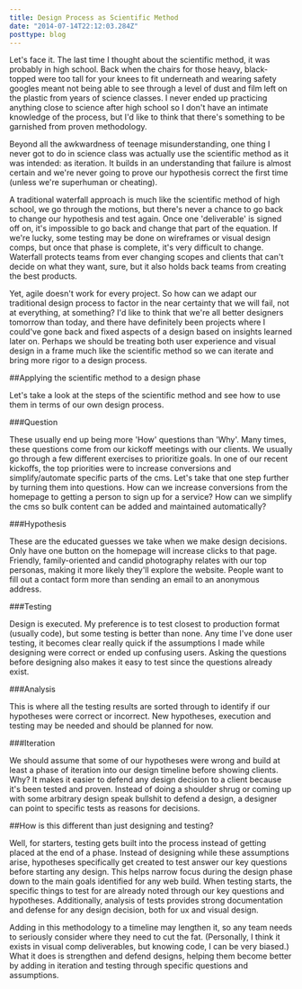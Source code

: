 ```yaml
---
title: Design Process as Scientific Method
date: "2014-07-14T22:12:03.284Z"
posttype: blog
---
```


Let's face it. The last time I thought about the scientific method, it was probably in high school. Back when the chairs for those heavy, black-topped were too tall for your knees to fit underneath and wearing safety googles meant not being able to see through a level of dust and film left on the plastic from years of science classes. I never ended up practicing anything close to science after high school so I don't have an intimate knowledge of the process, but I'd like to think that there's something to be garnished from proven methodology.

Beyond all the awkwardness of teenage misunderstanding, one thing I never got to do in science class was actually use the scientific method as it was intended: as iteration. It builds in an understanding that failure is almost certain and we're never going to prove our hypothesis correct the first time (unless we're superhuman or cheating).

A traditional waterfall approach is much like the scientific method of high school, we go through the motions, but there's never a chance to go back to change our hypothesis and test again. Once one 'deliverable' is signed off on, it's impossible to go back and change that part of the equation. If we're lucky, some testing may be done on wireframes or visual design comps, but once that phase is complete, it's very difficult to change. Waterfall protects teams from ever changing scopes and clients that can't decide on what they want, sure, but it also holds back teams from creating the best products.

Yet, agile doesn't work for every project. So how can we adapt our traditional design process to factor in the near certainty that we will fail, not at everything, at something? I'd like to think that we're all better designers tomorrow than today, and there have definitely been projects where I could've gone back and fixed aspects of a design based on insights learned later on. Perhaps we should be treating both user experience and visual design in a frame much like the scientific method so we can iterate and bring more rigor to a design process.

##Applying the scientific method to a design phase

Let's take a look at the steps of the scientific method and see how to use them in terms of our own design process.

###Question

These usually end up being more 'How' questions than 'Why'. Many times, these questions come from our kickoff meetings with our clients. We usually go through a few different exercises to prioritize goals. In one of our recent kickoffs, the top priorities were to increase conversions and simplify/automate specific parts of the cms. Let's take that one step further by turning them into questions. How can we increase conversions from the homepage to getting a person to sign up for a service? How can we simplify the cms so bulk content can be added and maintained automatically?

###Hypothesis

These are the educated guesses we take when we make design decisions. Only have one button on the homepage will increase clicks to that page. Friendly, family-oriented and candid photography relates with our top personas, making it more likely they'll explore the website. People want to fill out a contact form more than sending an email to an anonymous address.

###Testing

Design is executed. My preference is to test closest to production format (usually code), but some testing is better than none. Any time I've done user testing, it becomes clear really quick if the assumptions I made while designing were correct or ended up confusing users. Asking the questions before designing also makes it easy to test since the questions already exist.

###Analysis

This is where all the testing results are sorted through to identify if our hypotheses were correct or incorrect. New hypotheses, execution and testing may be needed and should be planned for now.

###Iteration

We should assume that some of our hypotheses were wrong and build at least a phase of iteration into our design timeline before showing clients. Why? It makes it easier to defend any design decision to a client because it's been tested and proven. Instead of doing a shoulder shrug or coming up with some arbitrary design speak bullshit to defend a design, a designer can point to specific tests as reasons for decisions.

##How is this different than just designing and testing?

Well, for starters, testing gets built into the process instead of getting placed at the end of a phase. Instead of designing while these assumptions arise, hypotheses specifically get created to test answer our key questions before starting any design. This helps narrow focus during the design phase down to the main goals identified for any web build. When testing starts, the specific things to test for are already noted through our key questions and hypotheses. Additionally, analysis of tests provides strong documentation and defense for any design decision, both for ux and visual design.

Adding in this methodology to a timeline may lengthen it, so any team needs to seriously consider where they need to cut the fat. (Personally, I think it exists in visual comp deliverables, but knowing code, I can be very biased.) What it does is strengthen and defend designs, helping them become better by adding in iteration and testing through specific questions and assumptions.
